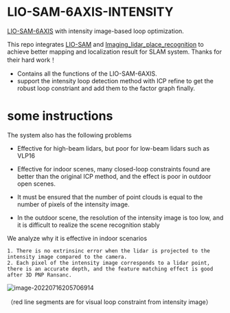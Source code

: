 # LIO-SAM-6AXIS-INTENSITY
[LIO-SAM-6AXIS](https://github.com/JokerJohn/LIO_SAM_6AXIS) with intensity image-based  loop optimization. 

This repo integrates [LIO-SAM](https://github.com/TixiaoShan/LIO-SAM) and [Imaging_lidar_place_recognition](https://github.com/TixiaoShan/imaging_lidar_place_recognition) to achieve better mapping and localization result for SLAM system. Thanks for their hard work！

- Contains all the functions of the LIO-SAM-6AXIS.
- support the intensity loop detection method with ICP refine to get the robust loop constriant and add them to the factor graph finally.

# some instructions

The system also has the following problems

- Effective for high-beam lidars, but poor for low-beam lidars such as VLP16

- Effective for indoor scenes, many closed-loop constraints found are better than the original ICP method, and the effect is poor in outdoor open scenes.

- It must be ensured that the number of point clouds is equal to the number of pixels of the intensity image.

- In the outdoor scene, the resolution of the intensity image is too low, and it is difficult to realize the scene recognition stably

We analyze why it is effective in indoor scenarios

    1. There is no extrinsinc error when the lidar is projected to the intensity image compared to the camera.
    2. Each pixel of the intensity image corresponds to a lidar point, there is an accurate depth, and the feature matching effect is good after 3D PNP Ransanc.

![image-20220716205706914](README/image-20220716205706914.png)

（red line segments are for visual loop constraint from intensity image）
